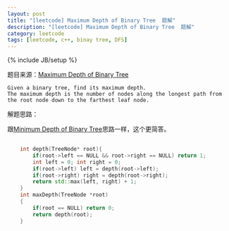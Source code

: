 ```yaml
---
layout: post
title: "[leetcode] Maximum Depth of Binary Tree  题解"
description: "[leetcode] Maximum Depth of Binary Tree  题解"
category: leetcode 
tags: [leetcode, c++, binay tree, DFS]
---
```

{% include JB/setup %}


题目来源：[Maximum Depth of Binary Tree ](https://oj.leetcode.com/problems/maximum-depth-of-binary-tree/)

>

	Given a binary tree, find its maximum depth.
	The maximum depth is the number of nodes along the longest path from the root node down to the farthest leaf node.

解题思路：

跟[Minimum Depth of Binary Tree](https://oj.leetcode.com/problems/minimum-depth-of-binary-tree/)思路一样，这个更简答。

```cpp
	
	int depth(TreeNode* root){
        if(root->left == NULL && root->right == NULL) return 1;
        int left = 0; int right = 0;
        if(root->left) left = depth(root->left);
        if(root->right) right = depth(root->right);
        return std::max(left, right) + 1;
    }
    int maxDepth(TreeNode *root) 
    {
        if(root == NULL) return 0;
        return depth(root);
    }
```
